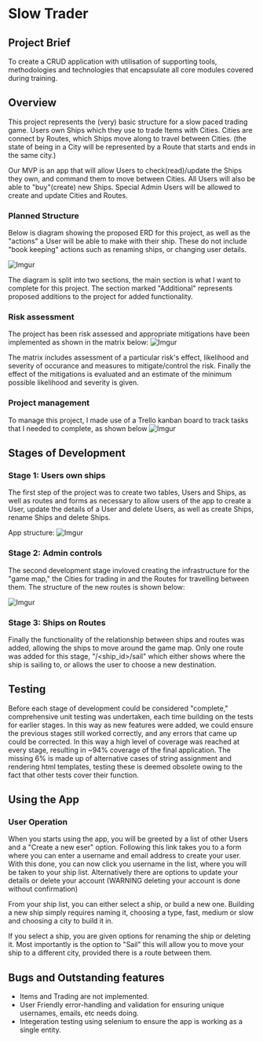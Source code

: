 # Slow Trader

## Project Brief

To create a CRUD application with utilisation of supporting tools,
methodologies and technologies that encapsulate all core modules
covered during training.

## Overview

This project represents the (very) basic structure for a slow paced trading game.
Users own Ships which they use to trade Items with Cities.
Cities are connect by Routes, which Ships move along to travel between Cities. (the state of being in a City will be
represented by a Route that starts and ends in the same city.)

Our MVP is an app that will allow Users to check(read)/update the Ships they own, and command them to move between Cities.
All Users will also be able to "buy"(create) new Ships.
Special Admin Users will be allowed to create and update Cities and Routes.

### Planned Structure

Below is diagram showing the proposed ERD for this project, as well as the "actions" a User will be able to make with their ship. These do not include "book keeping" actions such as renaming ships, or changing user details.

![Imgur](https://i.imgur.com/ar0lEnb.png)

The diagram is split into two sections, the main section is what I want to complete for this project. The section marked "Additional" represents proposed additions to the project for added functionality.

### Risk assessment

The project has been risk assessed and appropriate mitigations have been implemented as shown in the matrix below:
![Imgur](https://i.imgur.com/bxw6t78.png)

The matrix includes assessment of a particular risk's effect, likelihood and severity of occurance and measures to mitigate/control the risk. Finally the effect of the mitigations is evaluated and an estimate of the minimum possible likelihood and severity is given.

### Project management

To manage this project, I made use of a Trello kanban board to track tasks that I needed to complete, as shown below
![Imgur](https://i.imgur.com/K6QoAaM.png)

## Stages of Development
### Stage 1: Users own ships

The first step of the project was to create two tables, Users and Ships, as well as routes and forms as necessary to allow users of the app to create a User, update the details of a User and delete Users, as well as create Ships, rename Ships and delete Ships.

App structure:
![Imgur](https://i.imgur.com/rnmLH9e.png)

### Stage 2: Admin controls

The second development stage invloved creating the infrastructure for the "game map," the Cities for trading in and the Routes for travelling between them. The structure of the new routes is shown below:

![Imgur](https://i.imgur.com/VWEUDFa.png)

### Stage 3: Ships on Routes

Finally the functionality of the relationship between ships and routes was added, allowing the ships to move around the game map. Only one route was added for this stage, "/<ship_id>/sail" which either shows where the ship is sailing to, or allows the user to choose a new destination.

## Testing

Before each stage of development could be considered "complete," comprehensive unit testing was undertaken, each time building on the tests for earlier stages. In this way as new features were added, we could ensure the previous stages still worked correctly, and any errors that came up could be corrected. In this way a high level of coverage was reached at every stage, resulting in ~94% coverage of the final application. The missing 6% is made up of alternative cases of string assignment and rendering html templates, testing these is deemed obsolete owing to the fact that other tests cover their function.

## Using the App

### User Operation

When you starts using the app, you will be greeted by a list of other Users and a "Create a new eser" option. Following this link takes you to a form where you can enter a username and email address to create your user. With this done, you can now click you username in the list, where you will be taken to your ship list. Alternatively there are options to update your details or delete your account (WARNING deleting your account is done without confirmation)

From your ship list, you can either select a ship, or build a new one. Building a new ship simply requires naming it, choosing a type, fast, medium or slow and choosing a city to build it in.

If you select a ship, you are given options for renaming the ship or deleting it. Most importantly is the option to "Sail" this will allow you to move your ship to a different city, provided there is a route between them.

## Bugs and Outstanding features

- Items and Trading are not implemented.
- User Friendly error-handling and validation for ensuring unique usernames, emails, etc needs doing.
- Integeration testing using selenium to ensure the app is working as a single entity.
